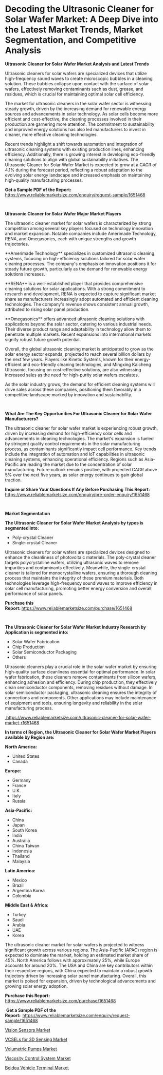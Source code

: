 <p><h1>Decoding the Ultrasonic Cleaner for Solar Wafer Market: A Deep Dive into the Latest Market Trends, Market Segmentation, and Competitive Analysis</h1></p><p><strong>Ultrasonic Cleaner for Solar Wafer Market Analysis and Latest Trends</strong></p>
<p><p>Ultrasonic cleaners for solar wafers are specialized devices that utilize high-frequency sound waves to create microscopic bubbles in a cleaning solution. These bubbles collapse upon contact with the surface of solar wafers, effectively removing contaminants such as dust, grease, and residues, which is crucial for maintaining optimal solar cell efficiency.</p><p>The market for ultrasonic cleaners in the solar wafer sector is witnessing steady growth, driven by the increasing demand for renewable energy sources and advancements in solar technology. As solar cells become more efficient and cost-effective, the cleaning processes involved in their production are garnering more attention. The commitment to sustainability and improved energy solutions has also led manufacturers to invest in cleaner, more effective cleaning technologies.</p><p>Recent trends highlight a shift towards automation and integration of ultrasonic cleaning systems with existing production lines, enhancing efficiency. Additionally, there is growing interest in developing eco-friendly cleaning solutions to align with global sustainability initiatives. The Ultrasonic Cleaner for Solar Wafer Market is expected to grow at a CAGR of 4.1% during the forecast period, reflecting a robust adaptation to the evolving solar energy landscape and increased emphasis on maintaining high-quality manufacturing processes.</p></p>
<p><strong>Get a Sample PDF of the Report:&nbsp;</strong> <a href="https://www.reliablemarketsize.com/enquiry/request-sample/1651468?utm_campaign=2034&utm_medium=2&utm_source=Github&utm_content=ia&utm_term=23032025&utm_id=ultrasonic-cleaner-for-solar-wafer">https://www.reliablemarketsize.com/enquiry/request-sample/1651468</a></p>
<p>&nbsp;</p>
<p><strong>Ultrasonic Cleaner for Solar Wafer Major Market Players</strong></p>
<p><p>The ultrasonic cleaner market for solar wafers is characterized by strong competition among several key players focused on technology innovation and market expansion. Notable companies include Amerimade Technology, RENA, and Omegasonics, each with unique strengths and growth trajectories.</p><p>**Amerimade Technology** specializes in customized ultrasonic cleaning systems, focusing on high-efficiency solutions tailored for solar wafer cleaning processes. The company's emphasis on innovation positions it for steady future growth, particularly as the demand for renewable energy solutions increases.</p><p>**RENA** is a well-established player that provides comprehensive cleaning solutions for solar applications. With a strong commitment to research and development, RENA is expected to capture significant market share as manufacturers increasingly adopt automated and efficient cleaning technologies. The company's revenue shows consistent annual growth, attributed to rising solar panel production.</p><p>**Omegasonics** offers advanced ultrasonic cleaning solutions with applications beyond the solar sector, catering to various industrial needs. Their diverse product range and adaptability in technology allow them to penetrate multiple markets. Recent expansions into international markets signify robust future growth potential.</p><p>Overall, the global ultrasonic cleaning market is anticipated to grow as the solar energy sector expands, projected to reach several billion dollars by the next few years. Players like Kinetic Systems, known for their energy-efficient and eco-friendly cleaning technologies, and Mingxing Kaicheng Ultrasonic, focusing on cost-effective solutions, are also witnessing increased sales as the need for high-purity solar wafers escalates.</p><p>As the solar industry grows, the demand for efficient cleaning systems will drive sales across these companies, positioning them favorably in a competitive landscape marked by innovation and sustainability.</p></p>
<p>&nbsp;</p>
<p><strong>What Are The Key Opportunities For Ultrasonic Cleaner for Solar Wafer Manufacturers?</strong></p>
<p><p>The ultrasonic cleaner for solar wafer market is experiencing robust growth, driven by increasing demand for high-efficiency solar cells and advancements in cleaning technologies. The market's expansion is fueled by stringent quality control requirements in the solar manufacturing process, as contaminants significantly impact cell performance. Key trends include the integration of automation and IoT capabilities in ultrasonic cleaning systems, enhancing operational efficiency. Regions such as Asia-Pacific are leading the market due to the concentration of solar manufacturing. Future outlook remains positive, with projected CAGR above 5% over the next five years, as solar energy continues to gain global traction.</p></p>
<p><strong>Inquire or Share Your Questions If Any Before Purchasing This Report:</strong> <a href="https://www.reliablemarketsize.com/enquiry/pre-order-enquiry/1651468?utm_campaign=2034&utm_medium=2&utm_source=Github&utm_content=ia&utm_term=23032025&utm_id=ultrasonic-cleaner-for-solar-wafer">https://www.reliablemarketsize.com/enquiry/pre-order-enquiry/1651468</a></p>
<p>&nbsp;</p>
<p><strong>Market Segmentation</strong></p>
<p><strong>The Ultrasonic Cleaner for Solar Wafer Market Analysis by types is segmented into:</strong></p>
<p><ul><li>Poly-crystal Cleaner</li><li>Single-crystal Cleaner</li></ul></p>
<p><p>Ultrasonic cleaners for solar wafers are specialized devices designed to enhance the cleanliness of photovoltaic materials. The poly-crystal cleaner targets polycrystalline wafers, utilizing ultrasonic waves to remove impurities and contaminants effectively. Meanwhile, the single-crystal cleaner is tailored for monocrystalline wafers, ensuring a thorough cleaning process that maintains the integrity of these premium materials. Both technologies leverage high-frequency sound waves to improve efficiency in solar cell manufacturing, promoting better energy conversion and overall performance of solar panels.</p></p>
<p><strong>Purchase this Report:&nbsp;</strong><a href="https://www.reliablemarketsize.com/purchase/1651468?utm_campaign=2034&utm_medium=2&utm_source=Github&utm_content=ia&utm_term=23032025&utm_id=ultrasonic-cleaner-for-solar-wafer">https://www.reliablemarketsize.com/purchase/1651468</a></p>
<p>&nbsp;</p>
<p><strong>The Ultrasonic Cleaner for Solar Wafer Market Industry Research by Application is segmented into:</strong></p>
<p><ul><li>Solar Wafer Fabrication</li><li>Chip Production</li><li>Solar Semiconductor Packaging</li><li>Others</li></ul></p>
<p><p>Ultrasonic cleaners play a crucial role in the solar wafer market by ensuring high-quality surface cleanliness essential for optimal performance. In solar wafer fabrication, these cleaners remove contaminants from silicon wafers, enhancing adhesion and efficiency. During chip production, they effectively clean semiconductor components, removing residues without damage. In solar semiconductor packaging, ultrasonic cleaning ensures the integrity of connections and components. Other applications may include maintenance of equipment and tools, ensuring longevity and reliability in the solar manufacturing process.</p></p>
<p><a href="https://www.reliablemarketsize.com/ultrasonic-cleaner-for-solar-wafer-market-r1651468?utm_campaign=2034&utm_medium=2&utm_source=Github&utm_content=ia&utm_term=23032025&utm_id=ultrasonic-cleaner-for-solar-wafer">&nbsp;https://www.reliablemarketsize.com/ultrasonic-cleaner-for-solar-wafer-market-r1651468</a></p>
<p><strong>In terms of Region, the Ultrasonic Cleaner for Solar Wafer Market Players available by Region are:</strong></p>
<p>
    <p> <strong> North America: </strong>
        <ul>
            <li>United States</li>
            <li>Canada</li>
        </ul>
        </p> 
    <p> <strong> Europe: </strong>
        <ul>
            <li>Germany</li>
            <li>France</li>
            <li>U.K.</li>
            <li>Italy</li>
            <li>Russia</li>
        </ul>
        </p> 
    <p> <strong> Asia-Pacific: </strong>
        <ul>
            <li>China</li>
            <li>Japan</li>
            <li>South Korea</li>
            <li>India</li>
            <li>Australia</li>
            <li>China Taiwan</li>
            <li>Indonesia</li>
            <li>Thailand</li>
            <li>Malaysia</li>
        </ul>
        </p> 
    <p> <strong> Latin America: </strong>
        <ul>
            <li>Mexico</li>
            <li>Brazil</li>
            <li>Argentina Korea</li>
            <li>Colombia</li>
        </ul>
        </p> 
    <p> <strong> Middle East & Africa: </strong>
        <ul>
            <li>Turkey</li>
            <li>Saudi</li>
            <li>Arabia</li>
            <li>UAE</li>
            <li>Korea</li>
        </ul>
    </p>
    </p>
<p><p>The ultrasonic cleaner market for solar wafers is projected to witness significant growth across various regions. The Asia-Pacific (APAC) region is expected to dominate the market, holding an estimated market share of 45%. North America follows with approximately 25%, while Europe accounts for around 20%. The USA and China are key contributors within their respective regions, with China expected to maintain a robust growth trajectory driven by increasing solar panel manufacturing. Overall, this market is poised for expansion, driven by technological advancements and growing solar energy adoption.</p></p>
<p><strong>Purchase this Report: </strong><a href="https://www.reliablemarketsize.com/purchase/1651468?utm_campaign=2034&utm_medium=2&utm_source=Github&utm_content=ia&utm_term=23032025&utm_id=ultrasonic-cleaner-for-solar-wafer">https://www.reliablemarketsize.com/purchase/1651468</a></p>
<p>&nbsp;<strong>Get a Sample PDF of the Report:&nbsp;&nbsp;</strong><a href="https://www.reliablemarketsize.com/enquiry/request-sample/1651468?utm_campaign=2034&utm_medium=2&utm_source=Github&utm_content=ia&utm_term=23032025&utm_id=ultrasonic-cleaner-for-solar-wafer">https://www.reliablemarketsize.com/enquiry/request-sample/1651468</a></p>
<p><strong></strong></p>
<p><p><a href="https://www.linkedin.com/pulse/vision-sensors-market-growth-outlook-4cagr-challenges-bf3xe?utm_campaign=2034&utm_medium=2&utm_source=Github&utm_content=ia&utm_term=23032025&utm_id=ultrasonic-cleaner-for-solar-wafer">Vision Sensors Market</a></p><p><a href="https://github.com/pupunhez/Market-Research-Report-List-1/blob/main/vcsels-for-3d-sensing-market.md?utm_campaign=2034&utm_medium=2&utm_source=Github&utm_content=ia&utm_term=23032025&utm_id=ultrasonic-cleaner-for-solar-wafer">VCSELs for 3D Sensing Market</a></p><p><a href="https://www.linkedin.com/pulse/competitive-landscape-revenue-forecast-volumetric-pumps-market-z1b6f?utm_campaign=2034&utm_medium=2&utm_source=Github&utm_content=ia&utm_term=23032025&utm_id=ultrasonic-cleaner-for-solar-wafer">Volumetric Pumps Market</a></p><p><a href="https://www.linkedin.com/pulse/viscosity-control-system-market-size-share-trends-analysis-report-mptue?utm_campaign=2034&utm_medium=2&utm_source=Github&utm_content=ia&utm_term=23032025&utm_id=ultrasonic-cleaner-for-solar-wafer">Viscosity Control System Market</a></p><p><a href="https://github.com/gaiusmelyna/Market-Research-Report-List-1/blob/main/beidou-vehicle-terminal-market.md?utm_campaign=2034&utm_medium=2&utm_source=Github&utm_content=ia&utm_term=23032025&utm_id=ultrasonic-cleaner-for-solar-wafer">Beidou Vehicle Terminal Market</a></p></p>